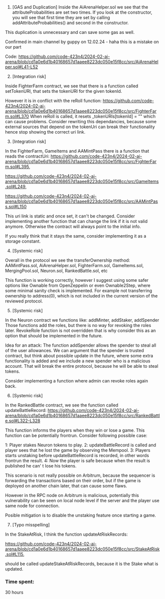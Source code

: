 1. [GAS and Duplication]
Inside the AiArenaHelper.sol we see that the attributeProbabilities are set two times. If you look at the constructor, you will see that first time they are set by calling addAttributeProbabilities() and second in the constructor. 

This duplication is unnecessary and can save some gas as well. 

Confirmed in main channel by guppy on 12.02.24 - haha this is a mistake on our part

Code: https://github.com/code-423n4/2024-02-ai-arena/blob/cd1a0e6d1b40168657d1aaee8223dc050e15f8cc/src/AiArenaHelper.sol#L41-L52

2. [Integration risk]

Inside FighterFarm contract, we see that there is a function called setTokenURI, that sets the tokenURI for the given tokenId.

However it is in conflict with the reRoll function:
https://github.com/code-423n4/2024-02-ai-arena/blob/cd1a0e6d1b40168657d1aaee8223dc050e15f8cc/src/FighterFarm.sol#L370
When reRoll is called, it resets _tokenURIs[tokenId] = "" which can cause problems.
Consider rewriting this dependancies, because some external sources that depend on the tokenUri can break their functionality hence stop showing the correct uri link.

3. [Integration risk]

In the FighterFarm, GameItems and AAMintPass there is a function that reads the contractUri: https://github.com/code-423n4/2024-02-ai-arena/blob/cd1a0e6d1b40168657d1aaee8223dc050e15f8cc/src/FighterFarm.sol#L395,

https://github.com/code-423n4/2024-02-ai-arena/blob/cd1a0e6d1b40168657d1aaee8223dc050e15f8cc/src/GameItems.sol#L249,

https://github.com/code-423n4/2024-02-ai-arena/blob/cd1a0e6d1b40168657d1aaee8223dc050e15f8cc/src/AAMintPass.sol#L150

This uri link is static and once set, it can't be changed. Consider implementing another function that can change the link if it is not valid anymore. Otherwise the contract will always point to the initial info. 

If you really think that it stays the same, consider implementing it as a storage constant.


4. [Systemic risk]

Overall in the protocol we see the transferOwnership method:
AAMintPass.sol, AiArenaHelper.sol, FighterFarm.sol, GameItems.sol, MergingPool.sol, Neuron.sol, RankedBattle.sol, etc

This function is working correctly, however I suggest using some safer options like Ownable from OpenZeppelin or even Ownable2Step, where some minimal sanity check is implemented. For example not transferring ownership to address(0), which is not included in the current version of the reviewed protocol. 

5. [Systemic risk]

In the Neuron contract we functions like: addMinter, addStaker, addSpender
Those functions add the roles, but there is no way for revoking the roles later. RevokeRole function is not overridden that is why consider this as an option that should be implemented in the future. 

Idea for an attack: The function addSpender allows the spender to steal all of the user allowances. We can argument that the spender is trusted contract, but think about possible update in the future, where some extra functionality is added and we include a new spender who is a malicious account. That will break the entire protocol, because he will be able to steal tokens.

Consider implementing a function where admin can revoke roles again back.

6. [Systemic risk]

In the RankedBattle contract, we see the function called updateBattleRecord: https://github.com/code-423n4/2024-02-ai-arena/blob/cd1a0e6d1b40168657d1aaee8223dc050e15f8cc/src/RankedBattle.sol#L322-L328

This function informs the players when they win or lose a game. This function can be potentially frontrun. Consider following possible case:

1: Player stakes Neuron tokens to play.
2: updateBattleRecord is called and player sees that he lost the game by observing the Mempool.
3: Players starts unstaking before updateBattleRecord is recorded, in other words frontrun the result.
4: Now the player is safe because when the result is published he can' t lose his tokens.

This scenario is not really possible on Arbitrum, because the sequencer is forwarding the transactions based on their order, but if the game is deployed on another chain later, that can cause some flaws. 

However in the RPC node on Arbitrum is malicious, potentially this vulnerability can be seen on local node level if the server and the player use same node for connection. 

Posible mitigation is to disable the unstaking feature once starting a game.

7. [Typo misspelling]

In the StakeAtRisk, I think the function updateAtRiskRecords:

https://github.com/code-423n4/2024-02-ai-arena/blob/cd1a0e6d1b40168657d1aaee8223dc050e15f8cc/src/StakeAtRisk.sol#L115,

should be called updateStakeAtRiskRecords, because it is the Stake what is updated.






### Time spent:
30 hours